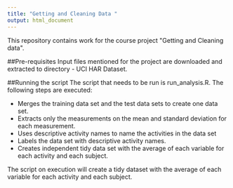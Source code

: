 ```yaml
---
title: "Getting and Cleaning Data "
output: html_document
---
```


This repository contains work for the course project "Getting and Cleaning data".

##Pre-requisites 
Input files mentioned for the project are downloaded and extracted to directory - UCI HAR Dataset. 

##Running the script
The script that needs to be run is run_analysis.R. The following steps are executed:

* Merges the training data set and the test data sets to create one data set.
* Extracts only the measurements on the mean and standard deviation for each measurement. 
* Uses descriptive activity names to name the activities in the data set
* Labels the data set with descriptive activity names.  
* Creates independent tidy data set with the average of each variable for each activity and each subject. 
 

The script on execution will create a tidy dataset with the average of each variable for each activity and each subject.


